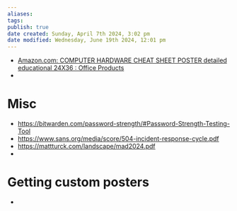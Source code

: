 ```yaml
---
aliases: 
tags: 
publish: true
date created: Sunday, April 7th 2024, 3:02 pm
date modified: Wednesday, June 19th 2024, 12:01 pm
---
```


- [Amazon.com: COMPUTER HARDWARE CHEAT SHEET POSTER detailed educational 24X36 : Office Products](https://www.amazon.com/dp/B00B8CGTMM/?coliid=I2NUWW7D2ZXDJ3&colid=7TNCPHDLWHYB&ref_=list_c_wl_lv_ov_lig_dp_it&th=1) 
- 

# Misc
- https://bitwarden.com/password-strength/#Password-Strength-Testing-Tool
- https://www.sans.org/media/score/504-incident-response-cycle.pdf
- https://mattturck.com/landscape/mad2024.pdf
- 

# Getting custom posters
- 